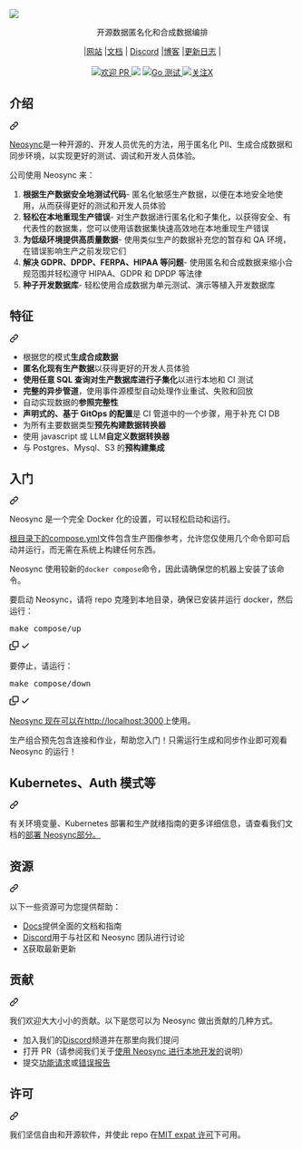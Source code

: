 <div class="Box-sc-g0xbh4-0 bJMeLZ js-snippet-clipboard-copy-unpositioned" data-hpc="true"><article class="markdown-body entry-content container-lg" itemprop="text"><p align="center" dir="auto">
  
  <themed-picture data-catalyst-inline="true" data-catalyst=""><picture>
  <source srcset="https://camo.githubusercontent.com/4795d7bd67bedc8e776b1ff5e8f56d6da18c0e6ce3a4acb000e5f7d868c86206/68747470733a2f2f6173736574732e6e75636c657573636c6f75642e636f6d2f6e656f73796e632f646f63732f6e656f73796e632d6865616465722e737667" media="(prefers-color-scheme: light)" data-canonical-src="https://assets.nucleuscloud.com/neosync/docs/neosync-header.svg">
  <source srcset="https://camo.githubusercontent.com/6ef4dee0f9a4587f04682e81ad9a8a4dd8f7105400d384735bdd93c0ef8effc2/68747470733a2f2f6173736574732e6e75636c657573636c6f75642e636f6d2f6e656f73796e632f646f63732f6e656f73796e632d6865616465722d6461726b2e737667" media="(prefers-color-scheme: dark), (prefers-color-scheme: no-preference)" data-canonical-src="https://assets.nucleuscloud.com/neosync/docs/neosync-header-dark.svg">
  <img src="https://camo.githubusercontent.com/3ea384a4806373ccd247f789b945332f2d392e6a3823424a9f19788446435cea/68747470733a2f2f6769746875622d726561646d652d73746174732e76657263656c2e6170702f6170693f757365726e616d653d616e7572616768617a72612673686f775f69636f6e733d74727565" data-canonical-src="https://github-readme-stats.vercel.app/api?username=anuraghazra&amp;show_icons=true" style="visibility:visible;max-width:100%;">
</picture></themed-picture>
</p>
<p align="center" dir="auto"><font style="vertical-align: inherit;"><font style="vertical-align: inherit;">
开源数据匿名化和合成数据编排
</font></font></p><p dir="auto">
</p><div align="center" dir="auto"><font style="vertical-align: inherit;"><font style="vertical-align: inherit;">
 |</font></font><a href="https://www.neosync.dev" rel="nofollow"><font style="vertical-align: inherit;"><font style="vertical-align: inherit;">网站</font></font></a><font style="vertical-align: inherit;"><font style="vertical-align: inherit;">
 |</font></font><a href="https://docs.neosync.dev" rel="nofollow"><font style="vertical-align: inherit;"><font style="vertical-align: inherit;">文档</font></font></a><font style="vertical-align: inherit;"><font style="vertical-align: inherit;">
 | </font></font><a href="https://discord.com/invite/MFAMgnp4HF" rel="nofollow"><font style="vertical-align: inherit;"><font style="vertical-align: inherit;">Discord</font></font></a><font style="vertical-align: inherit;"><font style="vertical-align: inherit;"> 
 |</font></font><a href="https://www.neosync.dev/blog" rel="nofollow"><font style="vertical-align: inherit;"><font style="vertical-align: inherit;">博客</font></font></a><font style="vertical-align: inherit;"><font style="vertical-align: inherit;">
 |</font></font><a href="https://docs.neosync.dev/changelog" rel="nofollow"><font style="vertical-align: inherit;"><font style="vertical-align: inherit;">更新日志</font></font></a><font style="vertical-align: inherit;"><font style="vertical-align: inherit;">
 |
</font></font></div>
 <br>
<div align="center" dir="auto">
  <a href="https://makeapullrequest.com" rel="nofollow">
    <img alt="欢迎 PR" src="https://camo.githubusercontent.com/1a97d303fbf3624999e2c69a6fa0699ef0c1d3b6e9bea256b39ea006289fcd59/68747470733a2f2f696d672e736869656c64732e696f2f62616467652f5052732d77656c636f6d652d627269676874677265656e2e7376673f7374796c653d736869656c6473" data-canonical-src="https://img.shields.io/badge/PRs-welcome-brightgreen.svg?style=shields" style="max-width: 100%;">
  </a>
  <a target="_blank" rel="noopener noreferrer nofollow" href="https://camo.githubusercontent.com/efd23045cc32ccf6d19ef6c380e5614fb5015ebc58d2058da21c027976468868/68747470733a2f2f696d672e736869656c64732e696f2f6769746875622f6c6963656e73652f6c69676874646173682f6c6967687464617368"><img src="https://camo.githubusercontent.com/efd23045cc32ccf6d19ef6c380e5614fb5015ebc58d2058da21c027976468868/68747470733a2f2f696d672e736869656c64732e696f2f6769746875622f6c6963656e73652f6c69676874646173682f6c6967687464617368" data-canonical-src="https://img.shields.io/github/license/lightdash/lightdash" style="max-width: 100%;"></a>
  
  <a href="https://github.com/nucleuscloud/neosync/actions/workflows/go.yml/">
    <img alt="Go 测试" src="https://github.com/nucleuscloud/neosync/actions/workflows/go.yml/badge.svg" style="max-width: 100%;">
  </a>
  <a href="https://x.com/neosynccloud" rel="nofollow">
    <img alt="关注X" src="https://camo.githubusercontent.com/186aceb9fb8ab41203cb48e8c6b2f3f5f48b35af50844f686f9efdf7de6cc31d/68747470733a2f2f696d672e736869656c64732e696f2f747769747465722f666f6c6c6f772f6e656f73796e63636c6f75643f6c6162656c3d466f6c6c6f77" data-canonical-src="https://img.shields.io/twitter/follow/neosynccloud?label=Follow" style="max-width: 100%;">
  </a>
</div>
<div class="markdown-heading" dir="auto"><h2 tabindex="-1" class="heading-element" dir="auto"><font style="vertical-align: inherit;"><font style="vertical-align: inherit;">介绍</font></font></h2><a id="user-content-introduction" class="anchor" aria-label="永久链接：简介" href="#introduction"><svg class="octicon octicon-link" viewBox="0 0 16 16" version="1.1" width="16" height="16" aria-hidden="true"><path d="m7.775 3.275 1.25-1.25a3.5 3.5 0 1 1 4.95 4.95l-2.5 2.5a3.5 3.5 0 0 1-4.95 0 .751.751 0 0 1 .018-1.042.751.751 0 0 1 1.042-.018 1.998 1.998 0 0 0 2.83 0l2.5-2.5a2.002 2.002 0 0 0-2.83-2.83l-1.25 1.25a.751.751 0 0 1-1.042-.018.751.751 0 0 1-.018-1.042Zm-4.69 9.64a1.998 1.998 0 0 0 2.83 0l1.25-1.25a.751.751 0 0 1 1.042.018.751.751 0 0 1 .018 1.042l-1.25 1.25a3.5 3.5 0 1 1-4.95-4.95l2.5-2.5a3.5 3.5 0 0 1 4.95 0 .751.751 0 0 1-.018 1.042.751.751 0 0 1-1.042.018 1.998 1.998 0 0 0-2.83 0l-2.5 2.5a1.998 1.998 0 0 0 0 2.83Z"></path></svg></a></div>
<p dir="auto"><a href="https://www.neosync.dev" rel="nofollow"><font style="vertical-align: inherit;"><font style="vertical-align: inherit;">Neosync</font></font></a><font style="vertical-align: inherit;"><font style="vertical-align: inherit;">是一种开源的、开发人员优先的方法，用于匿名化 PII、生成合成数据和同步环境，以实现更好的测试、调试和开发人员体验。</font></font></p>
<p dir="auto"><font style="vertical-align: inherit;"><font style="vertical-align: inherit;">公司使用 Neosync 来：</font></font></p>
<ol dir="auto">
<li><strong><font style="vertical-align: inherit;"><font style="vertical-align: inherit;">根据生产数据安全地测试代码</font></font></strong><font style="vertical-align: inherit;"><font style="vertical-align: inherit;">- 匿名化敏感生产数据，以便在本地安全地使用，从而获得更好的测试和开发人员体验</font></font></li>
<li><strong><font style="vertical-align: inherit;"><font style="vertical-align: inherit;">轻松在本地重现生产错误</font></font></strong><font style="vertical-align: inherit;"><font style="vertical-align: inherit;">- 对生产数据进行匿名化和子集化，以获得安全、有代表性的数据集，您可以使用该数据集快速高效地在本地重现生产错误</font></font></li>
<li><strong><font style="vertical-align: inherit;"><font style="vertical-align: inherit;">为低级环境提供高质量数据</font></font></strong><font style="vertical-align: inherit;"><font style="vertical-align: inherit;">- 使用类似生产的数据补充您的暂存和 QA 环境，在错误影响生产之前发现它们</font></font></li>
<li><strong><font style="vertical-align: inherit;"><font style="vertical-align: inherit;">解决 GDPR、DPDP、FERPA、HIPAA 等问题</font></font></strong><font style="vertical-align: inherit;"><font style="vertical-align: inherit;">- 使用匿名和合成数据来缩小合规范围并轻松遵守 HIPAA、GDPR 和 DPDP 等法律</font></font></li>
<li><strong><font style="vertical-align: inherit;"><font style="vertical-align: inherit;">种子开发数据库</font></font></strong><font style="vertical-align: inherit;"><font style="vertical-align: inherit;">- 轻松使用合成数据为单元测试、演示等植入开发数据库</font></font></li>
</ol>
<div class="markdown-heading" dir="auto"><h2 tabindex="-1" class="heading-element" dir="auto"><font style="vertical-align: inherit;"><font style="vertical-align: inherit;">特征</font></font></h2><a id="user-content-features" class="anchor" aria-label="固定链接：功能" href="#features"><svg class="octicon octicon-link" viewBox="0 0 16 16" version="1.1" width="16" height="16" aria-hidden="true"><path d="m7.775 3.275 1.25-1.25a3.5 3.5 0 1 1 4.95 4.95l-2.5 2.5a3.5 3.5 0 0 1-4.95 0 .751.751 0 0 1 .018-1.042.751.751 0 0 1 1.042-.018 1.998 1.998 0 0 0 2.83 0l2.5-2.5a2.002 2.002 0 0 0-2.83-2.83l-1.25 1.25a.751.751 0 0 1-1.042-.018.751.751 0 0 1-.018-1.042Zm-4.69 9.64a1.998 1.998 0 0 0 2.83 0l1.25-1.25a.751.751 0 0 1 1.042.018.751.751 0 0 1 .018 1.042l-1.25 1.25a3.5 3.5 0 1 1-4.95-4.95l2.5-2.5a3.5 3.5 0 0 1 4.95 0 .751.751 0 0 1-.018 1.042.751.751 0 0 1-1.042.018 1.998 1.998 0 0 0-2.83 0l-2.5 2.5a1.998 1.998 0 0 0 0 2.83Z"></path></svg></a></div>
<ul dir="auto">
<li><strong><font style="vertical-align: inherit;"></font></strong><font style="vertical-align: inherit;"><font style="vertical-align: inherit;">根据您的模式</font><strong><font style="vertical-align: inherit;">生成合成数据</font></strong></font></li>
<li><strong><font style="vertical-align: inherit;"><font style="vertical-align: inherit;">匿名化现有生产数据</font></font></strong><font style="vertical-align: inherit;"><font style="vertical-align: inherit;">以获得更好的开发人员体验</font></font></li>
<li><strong><font style="vertical-align: inherit;"><font style="vertical-align: inherit;">使用任意 SQL 查询对生产数据库进行子集化</font></font></strong><font style="vertical-align: inherit;"><font style="vertical-align: inherit;">以进行本地和 CI 测试</font></font></li>
<li><strong><font style="vertical-align: inherit;"><font style="vertical-align: inherit;">完整的异步管道</font></font></strong><font style="vertical-align: inherit;"><font style="vertical-align: inherit;">，使用事件源模型自动处理作业重试、失败和回放</font></font></li>
<li><strong><font style="vertical-align: inherit;"></font></strong><font style="vertical-align: inherit;"><font style="vertical-align: inherit;">自动实现数据的</font><strong><font style="vertical-align: inherit;">参照完整性</font></strong></font></li>
<li><strong><font style="vertical-align: inherit;"><font style="vertical-align: inherit;">声明式的、基于 GitOps 的配置</font></font></strong><font style="vertical-align: inherit;"><font style="vertical-align: inherit;">是 CI 管道中的一个步骤，用于补充 CI DB</font></font></li>
<li><strong><font style="vertical-align: inherit;"></font></strong><font style="vertical-align: inherit;"><font style="vertical-align: inherit;">为所有主要数据类型</font><strong><font style="vertical-align: inherit;">预先构建数据转换器</font></strong></font></li>
<li><strong><font style="vertical-align: inherit;"></font></strong><font style="vertical-align: inherit;"><font style="vertical-align: inherit;">使用 javascript 或 LLM</font><strong><font style="vertical-align: inherit;">自定义数据转换器</font></strong></font></li>
<li><strong><font style="vertical-align: inherit;"></font></strong><font style="vertical-align: inherit;"><font style="vertical-align: inherit;">与 Postgres、Mysql、S3 的</font><strong><font style="vertical-align: inherit;">预构建集成</font></strong></font></li>
</ul>
<div class="markdown-heading" dir="auto"><h2 tabindex="-1" class="heading-element" dir="auto"><font style="vertical-align: inherit;"><font style="vertical-align: inherit;">入门</font></font></h2><a id="user-content-getting-started" class="anchor" aria-label="永久链接：入门指南" href="#getting-started"><svg class="octicon octicon-link" viewBox="0 0 16 16" version="1.1" width="16" height="16" aria-hidden="true"><path d="m7.775 3.275 1.25-1.25a3.5 3.5 0 1 1 4.95 4.95l-2.5 2.5a3.5 3.5 0 0 1-4.95 0 .751.751 0 0 1 .018-1.042.751.751 0 0 1 1.042-.018 1.998 1.998 0 0 0 2.83 0l2.5-2.5a2.002 2.002 0 0 0-2.83-2.83l-1.25 1.25a.751.751 0 0 1-1.042-.018.751.751 0 0 1-.018-1.042Zm-4.69 9.64a1.998 1.998 0 0 0 2.83 0l1.25-1.25a.751.751 0 0 1 1.042.018.751.751 0 0 1 .018 1.042l-1.25 1.25a3.5 3.5 0 1 1-4.95-4.95l2.5-2.5a3.5 3.5 0 0 1 4.95 0 .751.751 0 0 1-.018 1.042.751.751 0 0 1-1.042.018 1.998 1.998 0 0 0-2.83 0l-2.5 2.5a1.998 1.998 0 0 0 0 2.83Z"></path></svg></a></div>
<p dir="auto"><font style="vertical-align: inherit;"><font style="vertical-align: inherit;">Neosync 是一个完全 Docker 化的设置，可以轻松启动和运行。</font></font></p>
<p dir="auto"><font style="vertical-align: inherit;"></font><a href="/nucleuscloud/neosync/blob/main/compose.yml"><font style="vertical-align: inherit;"><font style="vertical-align: inherit;">根目录下的compose.yml</font></font></a><font style="vertical-align: inherit;"><font style="vertical-align: inherit;">文件</font><font style="vertical-align: inherit;">包含生产图像参考，允许您仅使用几个命令即可启动并运行，而无需在系统上构建任何东西。</font></font></p>
<p dir="auto"><font style="vertical-align: inherit;"><font style="vertical-align: inherit;">Neosync 使用较新的</font></font><code>docker compose</code><font style="vertical-align: inherit;"><font style="vertical-align: inherit;">命令，因此请确保您的机器上安装了该命令。</font></font></p>
<p dir="auto"><font style="vertical-align: inherit;"><font style="vertical-align: inherit;">要启动 Neosync，请将 repo 克隆到本地目录，确保已安装并运行 docker，然后运行：</font></font></p>
<div class="highlight highlight-source-shell notranslate position-relative overflow-auto" dir="auto"><pre>make compose/up</pre><div class="zeroclipboard-container">
    <clipboard-copy aria-label="Copy" class="ClipboardButton btn btn-invisible js-clipboard-copy m-2 p-0 tooltipped-no-delay d-flex flex-justify-center flex-items-center" data-copy-feedback="Copied!" data-tooltip-direction="w" value="make compose/up" tabindex="0" role="button">
      <svg aria-hidden="true" height="16" viewBox="0 0 16 16" version="1.1" width="16" data-view-component="true" class="octicon octicon-copy js-clipboard-copy-icon">
    <path d="M0 6.75C0 5.784.784 5 1.75 5h1.5a.75.75 0 0 1 0 1.5h-1.5a.25.25 0 0 0-.25.25v7.5c0 .138.112.25.25.25h7.5a.25.25 0 0 0 .25-.25v-1.5a.75.75 0 0 1 1.5 0v1.5A1.75 1.75 0 0 1 9.25 16h-7.5A1.75 1.75 0 0 1 0 14.25Z"></path><path d="M5 1.75C5 .784 5.784 0 6.75 0h7.5C15.216 0 16 .784 16 1.75v7.5A1.75 1.75 0 0 1 14.25 11h-7.5A1.75 1.75 0 0 1 5 9.25Zm1.75-.25a.25.25 0 0 0-.25.25v7.5c0 .138.112.25.25.25h7.5a.25.25 0 0 0 .25-.25v-7.5a.25.25 0 0 0-.25-.25Z"></path>
</svg>
      <svg aria-hidden="true" height="16" viewBox="0 0 16 16" version="1.1" width="16" data-view-component="true" class="octicon octicon-check js-clipboard-check-icon color-fg-success d-none">
    <path d="M13.78 4.22a.75.75 0 0 1 0 1.06l-7.25 7.25a.75.75 0 0 1-1.06 0L2.22 9.28a.751.751 0 0 1 .018-1.042.751.751 0 0 1 1.042-.018L6 10.94l6.72-6.72a.75.75 0 0 1 1.06 0Z"></path>
</svg>
    </clipboard-copy>
  </div></div>
<p dir="auto"><font style="vertical-align: inherit;"><font style="vertical-align: inherit;">要停止，请运行：</font></font></p>
<div class="highlight highlight-source-shell notranslate position-relative overflow-auto" dir="auto"><pre>make compose/down</pre><div class="zeroclipboard-container">
    <clipboard-copy aria-label="Copy" class="ClipboardButton btn btn-invisible js-clipboard-copy m-2 p-0 tooltipped-no-delay d-flex flex-justify-center flex-items-center" data-copy-feedback="Copied!" data-tooltip-direction="w" value="make compose/down" tabindex="0" role="button">
      <svg aria-hidden="true" height="16" viewBox="0 0 16 16" version="1.1" width="16" data-view-component="true" class="octicon octicon-copy js-clipboard-copy-icon">
    <path d="M0 6.75C0 5.784.784 5 1.75 5h1.5a.75.75 0 0 1 0 1.5h-1.5a.25.25 0 0 0-.25.25v7.5c0 .138.112.25.25.25h7.5a.25.25 0 0 0 .25-.25v-1.5a.75.75 0 0 1 1.5 0v1.5A1.75 1.75 0 0 1 9.25 16h-7.5A1.75 1.75 0 0 1 0 14.25Z"></path><path d="M5 1.75C5 .784 5.784 0 6.75 0h7.5C15.216 0 16 .784 16 1.75v7.5A1.75 1.75 0 0 1 14.25 11h-7.5A1.75 1.75 0 0 1 5 9.25Zm1.75-.25a.25.25 0 0 0-.25.25v7.5c0 .138.112.25.25.25h7.5a.25.25 0 0 0 .25-.25v-7.5a.25.25 0 0 0-.25-.25Z"></path>
</svg>
      <svg aria-hidden="true" height="16" viewBox="0 0 16 16" version="1.1" width="16" data-view-component="true" class="octicon octicon-check js-clipboard-check-icon color-fg-success d-none">
    <path d="M13.78 4.22a.75.75 0 0 1 0 1.06l-7.25 7.25a.75.75 0 0 1-1.06 0L2.22 9.28a.751.751 0 0 1 .018-1.042.751.751 0 0 1 1.042-.018L6 10.94l6.72-6.72a.75.75 0 0 1 1.06 0Z"></path>
</svg>
    </clipboard-copy>
  </div></div>
<p dir="auto"><font style="vertical-align: inherit;"></font><a href="http://localhost:3000" rel="nofollow"><font style="vertical-align: inherit;"><font style="vertical-align: inherit;">Neosync 现在可以在http://localhost:3000</font></font></a><font style="vertical-align: inherit;"><font style="vertical-align: inherit;">上使用</font><font style="vertical-align: inherit;">。</font></font></p>
<p dir="auto"><font style="vertical-align: inherit;"><font style="vertical-align: inherit;">生产组合预先包含连接和作业，帮助您入门！只需运行生成和同步作业即可观看 Neosync 的运行！</font></font></p>
<div class="markdown-heading" dir="auto"><h2 tabindex="-1" class="heading-element" dir="auto"><font style="vertical-align: inherit;"><font style="vertical-align: inherit;">Kubernetes、Auth 模式等</font></font></h2><a id="user-content-kubernetes-auth-mode-and-more" class="anchor" aria-label="永久链接：Kubernetes、Auth 模式等" href="#kubernetes-auth-mode-and-more"><svg class="octicon octicon-link" viewBox="0 0 16 16" version="1.1" width="16" height="16" aria-hidden="true"><path d="m7.775 3.275 1.25-1.25a3.5 3.5 0 1 1 4.95 4.95l-2.5 2.5a3.5 3.5 0 0 1-4.95 0 .751.751 0 0 1 .018-1.042.751.751 0 0 1 1.042-.018 1.998 1.998 0 0 0 2.83 0l2.5-2.5a2.002 2.002 0 0 0-2.83-2.83l-1.25 1.25a.751.751 0 0 1-1.042-.018.751.751 0 0 1-.018-1.042Zm-4.69 9.64a1.998 1.998 0 0 0 2.83 0l1.25-1.25a.751.751 0 0 1 1.042.018.751.751 0 0 1 .018 1.042l-1.25 1.25a3.5 3.5 0 1 1-4.95-4.95l2.5-2.5a3.5 3.5 0 0 1 4.95 0 .751.751 0 0 1-.018 1.042.751.751 0 0 1-1.042.018 1.998 1.998 0 0 0-2.83 0l-2.5 2.5a1.998 1.998 0 0 0 0 2.83Z"></path></svg></a></div>
<p dir="auto"><font style="vertical-align: inherit;"><font style="vertical-align: inherit;">有关环境变量、Kubernetes 部署和生产就绪指南的更多详细信息，请查看</font><font style="vertical-align: inherit;">我们文档的</font></font><a href="https://docs.neosync.dev/deploy/introduction" rel="nofollow"><font style="vertical-align: inherit;"><font style="vertical-align: inherit;">部署 Neosync部分。</font></font></a><font style="vertical-align: inherit;"></font></p>
<div class="markdown-heading" dir="auto"><h2 tabindex="-1" class="heading-element" dir="auto"><font style="vertical-align: inherit;"><font style="vertical-align: inherit;">资源</font></font></h2><a id="user-content-resources" class="anchor" aria-label="固定链接：资源" href="#resources"><svg class="octicon octicon-link" viewBox="0 0 16 16" version="1.1" width="16" height="16" aria-hidden="true"><path d="m7.775 3.275 1.25-1.25a3.5 3.5 0 1 1 4.95 4.95l-2.5 2.5a3.5 3.5 0 0 1-4.95 0 .751.751 0 0 1 .018-1.042.751.751 0 0 1 1.042-.018 1.998 1.998 0 0 0 2.83 0l2.5-2.5a2.002 2.002 0 0 0-2.83-2.83l-1.25 1.25a.751.751 0 0 1-1.042-.018.751.751 0 0 1-.018-1.042Zm-4.69 9.64a1.998 1.998 0 0 0 2.83 0l1.25-1.25a.751.751 0 0 1 1.042.018.751.751 0 0 1 .018 1.042l-1.25 1.25a3.5 3.5 0 1 1-4.95-4.95l2.5-2.5a3.5 3.5 0 0 1 4.95 0 .751.751 0 0 1-.018 1.042.751.751 0 0 1-1.042.018 1.998 1.998 0 0 0-2.83 0l-2.5 2.5a1.998 1.998 0 0 0 0 2.83Z"></path></svg></a></div>
<p dir="auto"><font style="vertical-align: inherit;"><font style="vertical-align: inherit;">以下一些资源可为您提供帮助：</font></font></p>
<ul dir="auto">
<li><a href="https://docs.neosync.dev" rel="nofollow"><font style="vertical-align: inherit;"><font style="vertical-align: inherit;">Docs</font></font></a><font style="vertical-align: inherit;"><font style="vertical-align: inherit;">提供全面的文档和指南</font></font></li>
<li><a href="https://discord.com/invite/MFAMgnp4HF" rel="nofollow"><font style="vertical-align: inherit;"><font style="vertical-align: inherit;">Discord</font></font></a><font style="vertical-align: inherit;"><font style="vertical-align: inherit;">用于与社区和 Neosync 团队进行讨论</font></font></li>
<li><a href="https://x.com/neosynccloud" rel="nofollow"><font style="vertical-align: inherit;"><font style="vertical-align: inherit;">X</font></font></a><font style="vertical-align: inherit;"><font style="vertical-align: inherit;">获取最新更新</font></font></li>
</ul>
<div class="markdown-heading" dir="auto"><h2 tabindex="-1" class="heading-element" dir="auto"><font style="vertical-align: inherit;"><font style="vertical-align: inherit;">贡献</font></font></h2><a id="user-content-contributing" class="anchor" aria-label="永久链接：贡献" href="#contributing"><svg class="octicon octicon-link" viewBox="0 0 16 16" version="1.1" width="16" height="16" aria-hidden="true"><path d="m7.775 3.275 1.25-1.25a3.5 3.5 0 1 1 4.95 4.95l-2.5 2.5a3.5 3.5 0 0 1-4.95 0 .751.751 0 0 1 .018-1.042.751.751 0 0 1 1.042-.018 1.998 1.998 0 0 0 2.83 0l2.5-2.5a2.002 2.002 0 0 0-2.83-2.83l-1.25 1.25a.751.751 0 0 1-1.042-.018.751.751 0 0 1-.018-1.042Zm-4.69 9.64a1.998 1.998 0 0 0 2.83 0l1.25-1.25a.751.751 0 0 1 1.042.018.751.751 0 0 1 .018 1.042l-1.25 1.25a3.5 3.5 0 1 1-4.95-4.95l2.5-2.5a3.5 3.5 0 0 1 4.95 0 .751.751 0 0 1-.018 1.042.751.751 0 0 1-1.042.018 1.998 1.998 0 0 0-2.83 0l-2.5 2.5a1.998 1.998 0 0 0 0 2.83Z"></path></svg></a></div>
<p dir="auto"><font style="vertical-align: inherit;"><font style="vertical-align: inherit;">我们欢迎大大小小的贡献。以下是您可以为 Neosync 做出贡献的几种方式。</font></font></p>
<ul dir="auto">
<li><font style="vertical-align: inherit;"><font style="vertical-align: inherit;">加入我们的</font></font><a href="https://discord.com/invite/MFAMgnp4HF" rel="nofollow"><font style="vertical-align: inherit;"><font style="vertical-align: inherit;">Discord</font></font></a><font style="vertical-align: inherit;"><font style="vertical-align: inherit;">频道并在那里向我们提问</font></font></li>
<li><font style="vertical-align: inherit;"><font style="vertical-align: inherit;">打开 PR（请参阅我们关于</font></font><a href="https://docs.neosync.dev/guides/neosync-local-dev" rel="nofollow"><font style="vertical-align: inherit;"><font style="vertical-align: inherit;">使用 Neosync 进行本地开发的</font></font></a><font style="vertical-align: inherit;"><font style="vertical-align: inherit;">说明）</font></font></li>
<li><font style="vertical-align: inherit;"><font style="vertical-align: inherit;">提交</font></font><a href="https://github.com/nucleuscloud/neosync/issues/new?assignees=&amp;labels=enhancement%2C+feature&amp;template=feature_request.md"><font style="vertical-align: inherit;"><font style="vertical-align: inherit;">功能请求</font></font></a><font style="vertical-align: inherit;"><font style="vertical-align: inherit;">或</font></font><a href="https://github.com/nucleuscloud/neosync/issues/new?assignees=&amp;labels=bug&amp;template=bug_report.md"><font style="vertical-align: inherit;"><font style="vertical-align: inherit;">错误报告</font></font></a></li>
</ul>
<div class="markdown-heading" dir="auto"><h2 tabindex="-1" class="heading-element" dir="auto"><font style="vertical-align: inherit;"><font style="vertical-align: inherit;">许可</font></font></h2><a id="user-content-licensing" class="anchor" aria-label="永久链接：许可" href="#licensing"><svg class="octicon octicon-link" viewBox="0 0 16 16" version="1.1" width="16" height="16" aria-hidden="true"><path d="m7.775 3.275 1.25-1.25a3.5 3.5 0 1 1 4.95 4.95l-2.5 2.5a3.5 3.5 0 0 1-4.95 0 .751.751 0 0 1 .018-1.042.751.751 0 0 1 1.042-.018 1.998 1.998 0 0 0 2.83 0l2.5-2.5a2.002 2.002 0 0 0-2.83-2.83l-1.25 1.25a.751.751 0 0 1-1.042-.018.751.751 0 0 1-.018-1.042Zm-4.69 9.64a1.998 1.998 0 0 0 2.83 0l1.25-1.25a.751.751 0 0 1 1.042.018.751.751 0 0 1 .018 1.042l-1.25 1.25a3.5 3.5 0 1 1-4.95-4.95l2.5-2.5a3.5 3.5 0 0 1 4.95 0 .751.751 0 0 1-.018 1.042.751.751 0 0 1-1.042.018 1.998 1.998 0 0 0-2.83 0l-2.5 2.5a1.998 1.998 0 0 0 0 2.83Z"></path></svg></a></div>
<p dir="auto"><font style="vertical-align: inherit;"><font style="vertical-align: inherit;">我们坚信自由和开源软件，并使此 repo 在</font></font><a href="/nucleuscloud/neosync/blob/main/LICENSE.md"><font style="vertical-align: inherit;"><font style="vertical-align: inherit;">MIT expat 许可</font></font></a><font style="vertical-align: inherit;"><font style="vertical-align: inherit;">下可用。</font></font></p>
</article></div>
